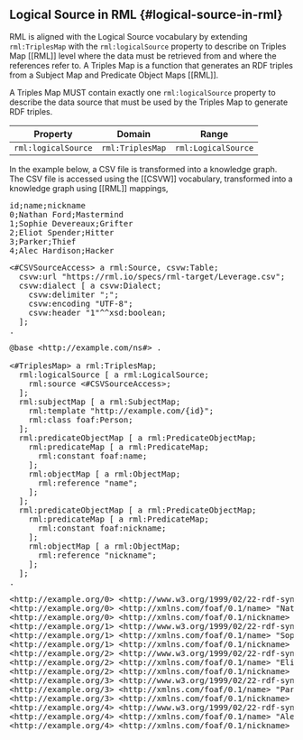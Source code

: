## Logical Source in RML {#logical-source-in-rml}

RML is aligned with the Logical Source vocabulary 
by extending `rml:TriplesMap` with the `rml:logicalSource` property 
to describe on Triples Map [[RML]] level where the data must be retrieved
from and where the references refer to.
A Triples Map is a function that generates an RDF triples 
from a Subject Map and Predicate Object Maps [[RML]].

A Triples Map MUST contain exactly one `rml:logicalSource` property
to describe the data source that must be used by the Triples Map to generate
RDF triples.

| Property            | Domain           | Range                |
| ------------------- | ---------------- | -------------------- |
| `rml:logicalSource` | `rml:TriplesMap` | `rml:LogicalSource`  |

In the example below, a CSV file is transformed into a knowledge graph.
The CSV file is accessed using the [[CSVW]] vocabulary,
transformed into a knowledge graph using [[RML]] mappings,

<pre class="ex-input">
id;name;nickname
0;Nathan Ford;Mastermind
1;Sophie Devereaux;Grifter
2;Eliot Spender;Hitter
3;Parker;Thief
4;Alec Hardison;Hacker
</pre>

<pre class="ex-access">
&lt;#CSVSourceAccess&gt; a rml:Source, csvw:Table;
  csvw:url "https://rml.io/specs/rml-target/Leverage.csv";
  csvw:dialect [ a csvw:Dialect;
    csvw:delimiter ";";
    csvw:encoding "UTF-8";
    csvw:header "1"^^xsd:boolean;
  ];
.
</pre>

<pre class="ex-mapping">
@base &lt;http://example.com/ns#&gt; .

&lt;#TriplesMap&gt; a rml:TriplesMap;
  rml:logicalSource [ a rml:LogicalSource;
    rml:source &lt;#CSVSourceAccess&gt;;
  ];
  rml:subjectMap [ a rml:SubjectMap;
    rml:template "http://example.com/{id}";
    rml:class foaf:Person;
  ];
  rml:predicateObjectMap [ a rml:PredicateObjectMap;
    rml:predicateMap [ a rml:PredicateMap;
      rml:constant foaf:name;
    ];
    rml:objectMap [ a rml:ObjectMap;
      rml:reference "name";
    ];
  ];
  rml:predicateObjectMap [ a rml:PredicateObjectMap;
    rml:predicateMap [ a rml:PredicateMap;
      rml:constant foaf:nickname;
    ];
    rml:objectMap [ a rml:ObjectMap;
      rml:reference "nickname";
    ];
  ];
.
</pre>

<pre class="ex-output">
&lt;http://example.org/0&gt; &lt;http://www.w3.org/1999/02/22-rdf-syntax-ns#type&gt; &lt;http://xmlns.com/foaf/0.1/Person&gt; _b0 .
&lt;http://example.org/0&gt; &lt;http://xmlns.com/foaf/0.1/name&gt; "Nathan Ford" _b0 .
&lt;http://example.org/0&gt; &lt;http://xmlns.com/foaf/0.1/nickname&gt; "Mastermind" _b0 .
&lt;http://example.org/1&gt; &lt;http://www.w3.org/1999/02/22-rdf-syntax-ns#type&gt; &lt;http://xmlns.com/foaf/0.1/Person&gt; _b0 .
&lt;http://example.org/1&gt; &lt;http://xmlns.com/foaf/0.1/name&gt; "Sophie Devereaux" _b0 .
&lt;http://example.org/1&gt; &lt;http://xmlns.com/foaf/0.1/nickname&gt; "Grifter" _b0 .
&lt;http://example.org/2&gt; &lt;http://www.w3.org/1999/02/22-rdf-syntax-ns#type&gt; &lt;http://xmlns.com/foaf/0.1/Person&gt; _b0 .
&lt;http://example.org/2&gt; &lt;http://xmlns.com/foaf/0.1/name&gt; "Eliot Spencer" _b0 .
&lt;http://example.org/2&gt; &lt;http://xmlns.com/foaf/0.1/nickname&gt; "Hitter" _b0 .
&lt;http://example.org/3&gt; &lt;http://www.w3.org/1999/02/22-rdf-syntax-ns#type&gt; &lt;http://xmlns.com/foaf/0.1/Person&gt; _b0 .
&lt;http://example.org/3&gt; &lt;http://xmlns.com/foaf/0.1/name&gt; "Parker" _b0 .
&lt;http://example.org/3&gt; &lt;http://xmlns.com/foaf/0.1/nickname&gt; "Thief" _b0 .
&lt;http://example.org/4&gt; &lt;http://www.w3.org/1999/02/22-rdf-syntax-ns#type&gt; &lt;http://xmlns.com/foaf/0.1/Person&gt; _b0 .
&lt;http://example.org/4&gt; &lt;http://xmlns.com/foaf/0.1/name&gt; "Alec Hardison" _b0 .
&lt;http://example.org/4&gt; &lt;http://xmlns.com/foaf/0.1/nickname&gt; "Hacker" _b0 .
</pre>

